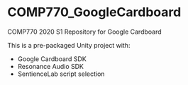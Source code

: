 # COMP770_GoogleCardboard

COMP770 2020 S1 Repository for Google Cardboard

This is a pre-packaged Unity project with:

- Google Cardboard SDK
- Resonance Audio SDK
- SentienceLab script selection
